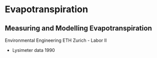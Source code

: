 # Evapotranspiration
## Measuring and Modelling Evapotranspiration
Environmental Engineering ETH Zurich - Labor II

* Lysimeter data 1990